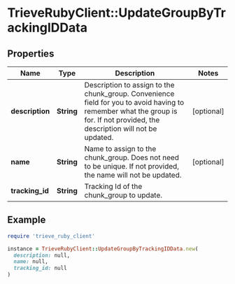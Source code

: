 # TrieveRubyClient::UpdateGroupByTrackingIDData

## Properties

| Name | Type | Description | Notes |
| ---- | ---- | ----------- | ----- |
| **description** | **String** | Description to assign to the chunk_group. Convenience field for you to avoid having to remember what the group is for. If not provided, the description will not be updated. | [optional] |
| **name** | **String** | Name to assign to the chunk_group. Does not need to be unique. If not provided, the name will not be updated. | [optional] |
| **tracking_id** | **String** | Tracking Id of the chunk_group to update. |  |

## Example

```ruby
require 'trieve_ruby_client'

instance = TrieveRubyClient::UpdateGroupByTrackingIDData.new(
  description: null,
  name: null,
  tracking_id: null
)
```

